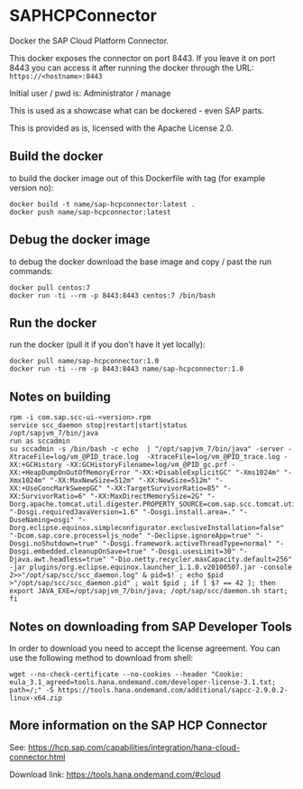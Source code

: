 # SAPHCPConnector
Docker the SAP Cloud Platform Connector.

This docker exposes the connector on port 8443. If you leave it on port 8443 you can access it after running
the docker through the URL: ```https://<hostname>:8443```

Initial user / pwd is: Administrator / manage

This is used as a showcase what can be dockered - even SAP parts.

This is provided as is, licensed with the Apache License 2.0.

## Build the docker
to build the docker image out of this Dockerfile with tag (for example version no):
```
docker build -t name/sap-hcpconnector:latest .
docker push name/sap-hcpconnector:latest
```

## Debug the docker image
to debug the docker download the base image and copy / past the run commands:
```
docker pull centos:7
docker run -ti --rm -p 8443:8443 centos:7 /bin/bash
```

## Run the docker
run the docker (pull it if you don't have it yet locally):
```
docker pull name/sap-hcpconnector:1.0
docker run -ti --rm -p 8443:8443 name/sap-hcpconnector:1.0
```

## Notes on building
```
rpm -i com.sap.scc-ui-<version>.rpm
service scc_daemon stop|restart|start|status
/opt/sapjvm_7/bin/java
run as sccadmin
su sccadmin -s /bin/bash -c echo  | "/opt/sapjvm_7/bin/java" -server -XtraceFile=log/vm_@PID_trace.log  -XtraceFile=log/vm_@PID_trace.log -XX:+GCHistory -XX:GCHistoryFilename=log/vm_@PID_gc.prf -XX:+HeapDumpOnOutOfMemoryError "-XX:+DisableExplicitGC" "-Xms1024m" "-Xmx1024m" "-XX:MaxNewSize=512m" "-XX:NewSize=512m" "-XX:+UseConcMarkSweepGC" "-XX:TargetSurvivorRatio=85" "-XX:SurvivorRatio=6" "-XX:MaxDirectMemorySize=2G" "-Dorg.apache.tomcat.util.digester.PROPERTY_SOURCE=com.sap.scc.tomcat.utils.PropertyDigester" "-Dosgi.requiredJavaVersion=1.6" "-Dosgi.install.area=." "-DuseNaming=osgi" "-Dorg.eclipse.equinox.simpleconfigurator.exclusiveInstallation=false" "-Dcom.sap.core.process=ljs_node" "-Declipse.ignoreApp=true" "-Dosgi.noShutdown=true" "-Dosgi.framework.activeThreadType=normal" "-Dosgi.embedded.cleanupOnSave=true" "-Dosgi.usesLimit=30" "-Djava.awt.headless=true" "-Dio.netty.recycler.maxCapacity.default=256"   -jar plugins/org.eclipse.equinox.launcher_1.1.0.v20100507.jar -console 2>>"/opt/sap/scc/scc_daemon.log" & pid=$! ; echo $pid >"/opt/sap/scc/scc_daemon.pid" ; wait $pid ; if [ $? == 42 ]; then export JAVA_EXE=/opt/sapjvm_7/bin/java; /opt/sap/scc/daemon.sh start; fi
```

## Notes on downloading from SAP Developer Tools
In order to download you need to accept the license agreement. You can use the following method
to download from shell:

```
wget --no-check-certificate --no-cookies --header "Cookie: eula_3.1_agreed=tools.hana.ondemand.com/developer-license-3.1.txt; path=/;" -S https://tools.hana.ondemand.com/additional/sapcc-2.9.0.2-linux-x64.zip
```

## More information on the SAP HCP Connector
See: https://hcp.sap.com/capabilities/integration/hana-cloud-connector.html

Download link: https://tools.hana.ondemand.com/#cloud
